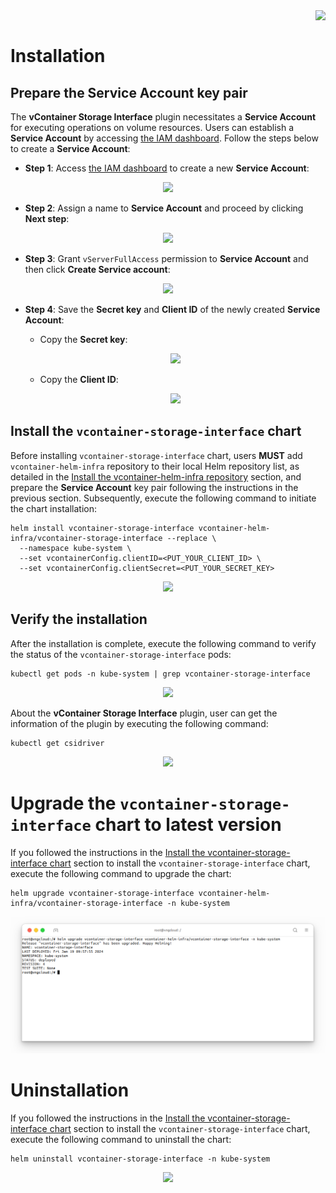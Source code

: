 <div style="float: right;"><img src="../../images/01.png" width="160px" /></div><br>


# Installation
## Prepare the Service Account key pair
The **vContainer Storage Interface** plugin necessitates a **Service Account** for executing operations on volume resources. Users can establish a **Service Account** by accessing [the IAM dashboard](https://hcm-3.console.vngcloud.vn/iam/service-accounts). Follow the steps below to create a **Service Account**:
- **Step 1**: Access [the IAM dashboard](https://hcm-3.console.vngcloud.vn/iam/service-accounts) to create a new **Service Account**:<br>

<center>

  ![](./../../images/02.1.png)

</center>

- **Step 2**: Assign a name to **Service Account** and proceed by clicking **Next step**:<br>

<center>

  ![](./../../images/03.1.png)

</center>

- **Step 3**: Grant `vServerFullAccess` permission to **Service Account** and then click **Create Service account**:<br>

<center>

  ![](./../../images/04.1.png)

</center>

- **Step 4**: Save the **Secret key** and **Client ID** of the newly created **Service Account**:
  - Copy the **Secret key**:<br>
  <center>

    ![](./../../images/05.png)
  
  </center>
  
  - Copy the **Client ID**:<br>

  <center>

    ![](./../../images/06.1.png)

  </center>

## Install the `vcontainer-storage-interface` chart
Before installing `vcontainer-storage-interface` chart, users **MUST** add `vcontainer-helm-infra` repository to their local Helm repository list, as detailed in the [Install the vcontainer-helm-infra repository](./../../index.md#install-the-vcontainer-helm-infra-repository) section, and prepare the **Service Account** key pair following the instructions in the previous section. Subsequently, execute the following command to initiate the chart installation:
```bash=
helm install vcontainer-storage-interface vcontainer-helm-infra/vcontainer-storage-interface --replace \
  --namespace kube-system \
  --set vcontainerConfig.clientID=<PUT_YOUR_CLIENT_ID> \
  --set vcontainerConfig.clientSecret=<PUT_YOUR_SECRET_KEY>
```

<center>

  ![](./../../images/13.1.png)

</center>

## Verify the installation
After the installation is complete, execute the following command to verify the status of the `vcontainer-storage-interface` pods:
```bash=
kubectl get pods -n kube-system | grep vcontainer-storage-interface
```

<center>

  ![](./../../images/10.1.png)

</center>

About the **vContainer Storage Interface** plugin, user can get the information of the plugin by executing the following command:
```bash=
kubectl get csidriver
```

<center>

  ![](./../../images/09.1.png)

</center>

# Upgrade the `vcontainer-storage-interface` chart to latest version
If you followed the instructions in the [Install the vcontainer-storage-interface chart](#install-the-vcontainer-storage-interface-chart) section to install the `vcontainer-storage-interface` chart, execute the following command to upgrade the chart:
```bash=
helm upgrade vcontainer-storage-interface vcontainer-helm-infra/vcontainer-storage-interface -n kube-system
```

<center>

  ![](./../../images/30.png)

</center>


# Uninstallation
If you followed the instructions in the [Install the vcontainer-storage-interface chart](#install-the-vcontainer-storage-interface-chart) section to install the `vcontainer-storage-interface` chart, execute the following command to uninstall the chart:
```bash=
helm uninstall vcontainer-storage-interface -n kube-system
```

<center>

  ![](./../../images/15.png)

</center>